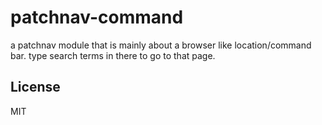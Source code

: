 # patchnav-command

a patchnav module that is mainly about a browser like location/command bar.
type search terms in there to go to that page.

## License

MIT
